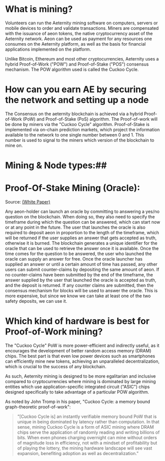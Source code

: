 # What is mining?

Volunteers can run the Aeternity mining software on computers, servers or mobile devices to order and validate transactions. Miners are compensated with the issuance of aeon tokens, the native cryptocurrency asset of the Aeternity network. Aeon can be used as payment for any resources one consumes on the Aeternity platform, as well as the basis for financial applications implemented on the platform.

Unlike Bitcoin, Ethereum and most other cryptocurrencies, Aeternity uses a hybrid Proof-of-Work ("POW") and Proof-of-Stake ("POS") consensus mechanism. The POW algorithm used is called the Cuckoo Cycle.

# How can you earn AE by securing the network and setting up a node

The Consensus on the aeternity blockchain is achieved via a hybrid Proof-of-Work (PoW) and Proof-of-Stake (PoS) algorithm. The Proof-of-work will be done by miners via the "Cuckoo Cycle" algorithm. Proof-of-Stake is implemented via on-chain prediction markets, which project the information available to the network to one single number between 0 and 1. This number is used to signal to the miners which version of the blockchain to mine on.

# Mining & Node types:## 



# Proof-Of-Stake Mining (Oracle):

Source: [(White Paper)](http://blockchain.aeternity.com/%C3%A6ternity-blockchain-whitepaper.pdf)

Any aeon-holder can launch an oracle by committing to answering a yes/no question on the blockchain.
When doing so, they also need to specify the timeframe during which the question can be answered, which can start now or at any point in the future. The user that launches the oracle is also required to deposit aeon in proportion to the length of the timeframe, which will be returned if the user supplies an answer that gets accepted as truth, otherwise it is burned. The blockchain generates a unique identifier for the oracle that can be used to retrieve the answer once it is available. Once the time comes for the question to be answered, the user who launched the oracle can supply an answer for free. Once the oracle launcher has supplied an answer or until a certain amount of time has passed, any other users can submit counter-claims by depositing the same amount of aeon. If no counter-claims have been submitted by the end of the timeframe, the answer supplied by the user that launched the oracle is accepted as truth, and the deposit is returned. If any counter claims are submitted, then the consensus mechanism for blocks will be used to answer the oracle. This is more expensive, but since we know we can take at least one of the two safety deposits, we can use it.


# Which kind of hardware is best for Proof-of-Work mining?

The "Cuckoo Cycle" PoW is more power-efficient and indirectly useful, as it encourages the development of better random access memory (DRAM) chips. The best part is that even low power devices such as smartphones can efficiently mine new tokens, achieving an unparalleled decentralization, which is crucial to the success of any blockchain.

As such, Aeternity mining is designed to be more egalitarian and inclusive compared to cryptocurrencies where mining is dominated by large mining entities which use application-specific integrated circuit ("ASIC") chips designed specifically to take advantage of a particular POW algorithm.

As noted by John Tromp in his paper, "Cuckoo Cycle: a memory bound graph-theoretic proof-of-work":
>”[Cuckoo Cycle is] an instantly verifiable memory bound PoW that is unique in being dominated by latency rather than computation. In that sense, mining Cuckoo Cycle is a form of ASIC mining where DRAM chips serve the application of randomly reading and writing billions of bits. When even phones charging overnight can mine without orders of magnitude loss in efficiency, not with a mindset of profitability but of playing the lottery, the mining hardware landscape will see vast expansion, benefiting adoption as well as decentralization.”